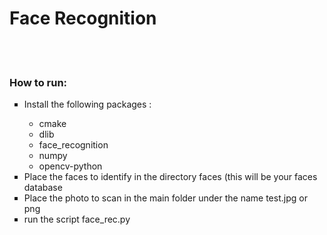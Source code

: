 <h1>Face Recognition</h1>
<br>
<br>
<h3>How to run:</h3>
<ul type="square">
  <li>Install the following packages :</li>
    <ul><li>cmake</li><li>dlib</li><li>face_recognition</li><li>numpy</li><li>opencv-python</li></ul>
  <li>Place the faces to identify in the directory faces (this will be your faces database</li>
  <li>Place the photo to scan in the main folder under the name test.jpg or png</li>
  <li>run the script face_rec.py</li>
</ul>
